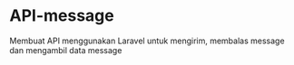 # API-message
Membuat API menggunakan Laravel untuk mengirim, membalas message dan mengambil data message
